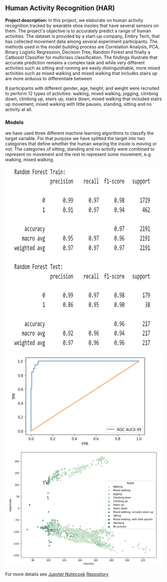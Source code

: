 ## Human Activity Recognition (HAR)

**Project description:** 
In this project, we elaborate on human activity recognition tracked by wearable shoe insoles that have several sensors on them. The project's objective is to accurately predict a range of human activities. The dataset is provided by a start-up company, Embry Tech, that has collected movement data among several experiment participants. The methods used in the model building process are Correlation Analysis, PCA, Binary Logistic Regression, Decision Tree, Random Forest and finally a Catboost Classifier for multiclass classification. The findings illustrate that accurate prediction remains a complex task and while very different activities such as sitting and running are easily distinguishable, more mixed activities such as mixed walking and mixed walking that includes stairs up are more arduous to differentiate between

8 participants with different gender, age, height, and weight were recruited to perform 12 types of activities: walking, mixed walking, jogging, climbing down, climbing up, stairs up, stairs down, mixed walking that included stairs up movement, mixed walking with little pauses, standing, sitting and no activity at all.

### Models
we have used three different machine learning algorithms to classify the target variable. For that purpose we have splitted the target into two categories that define whether the human wearing the insole is moving or not. The categories of sitting, standing and no activity were combined to represent no movement and the rest to represent some movement, e.g. walking, mixed walking. 

<img src="har_images/har_1.jpg?raw=true" width="500" height="600"/>
<img src="har_images/har_2.jpg?raw=true"/>
<img src="har_images/har_3.jpg?raw=true"/>

For more details see [Jupyter Notecook](https://github.com/Ofir-Ber/HAR/blob/main/HAR.ipynb)
[Repository](https://github.com/Ofir-Ber/HAR)
